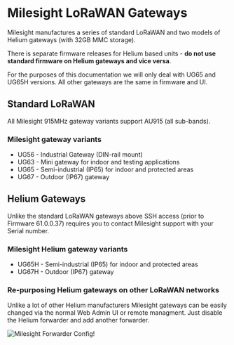 # Milesight LoRaWAN Gateways

Milesight manufactures a series of standard LoRaWAN and two models of Helium gateways (with 32GB MMC storage).

There is separate firmware releases for Helium based units - **do not use standard firmware on Helium gateways and vice versa**.

For the purposes of this documentation we will only deal with UG65 and UG65H versions. All other gateways are the same in firmware and UI.

## Standard LoRaWAN
All Milesight 915MHz gateway variants support AU915 (all sub-bands).

### Milesight gateway variants

- UG56 - Industrial Gateway (DIN-rail mount)
- UG63 - Mini gateway for indoor and testing applications
- UG65 - Semi-industrial (IP65) for indoor and protected areas
- UG67 - Outdoor (IP67) gateway

## Helium Gateways

Unlike the standard LoRaWAN gateways above SSH access (prior to Firmware 61.0.0.37) requires you to contact Milesight support with your Serial number.

### Milesight Helium gateway variants

- UG65H - Semi-industrial (IP65) for indoor and protected areas
- UG67H - Outdoor (IP67) gateway

### Re-purposing Helium gateways on other LoRaWAN networks

Unlike a lot of other Helium manufacturers Milesight gateways can be easily changed via the normal Web Admin UI or remote managment.
Just disable the Helium forwarder and add another forwarder.

![Milesight Forwarder Config!](assets/images/milesight_forwarder.jpg "Milesight Forwarder Config")